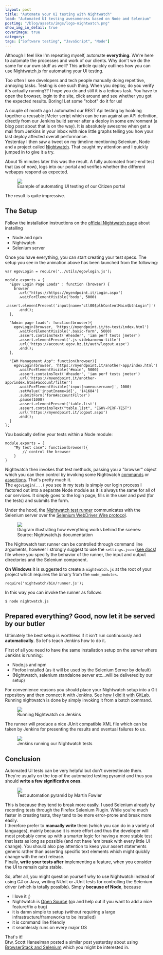 ```yaml
---
layout: post
title: "Automate your UI testing with Nightwatch"
lead: "Automated UI testing awesomeness based on Node and Selenium"
postimg: "/blog/assets/imgs/logo-nightwatch.png"
show_img_in_detail: true
coverimage: true
category: 
tags: ["Software testing", "JavaScript", "Node"]
---
```


Although I feel like I'm repeating myself, automate **everything**. We're here to automate the processes and work of our clients. Why don't we do the same for our own stuff as well? This article quickly outlines how you can use Nightwatch.js for automating your UI testing.

Too often I see developers and tech people manually doing repetitive, annoying tasks. Testing is one such thing. When you deploy, do you verify it's actually running?? I hope you do and still it is a tedious task. You have to open the browser, login to the site, click around and see whether you got the expected results. Boring! Let some "robot" do it for us!

A couple of month ago I automated our REST Api testing by hooking together a reusable jMeter script which can be run against an API definition, directly from our Jenkins build server after a deploy in some environment (a blog post about that is on the way). It is absolutely awesome when get a mail from Jenkins in your inbox with nice little graphs telling you how your last deploy affected overall performance.  
Yesterday I then saw a tweet on my timeline mentioning Selenium, Node and a project called [Nightwatch](http://nightwatchjs.org/). That caught my attention and I quickly jumped in to give it a try.

About 15 minutes later this was the result. A fully automated front-end test that (as of now), logs into our portal and verifies whether the different webapps respond as expected.

<figure>
  <img src="/blog/assets/imgs/nightwatchtests.gif" />
  <figcaption>Example of automating UI testing of our Citizen portal</figcaption>
</figure>

The result is quite impressive.

## The Setup

Follow the installation instructions on the [official Nightwatch page](http://nightwatchjs.org/guide#installation) about installing

- Node and npm
- Nightwatch
- Selenium server

Once you have everything, you can start creating your test specs. The setup you see in the animation above has been launched from the following:

    var egovLogin = require('../utils/egovlogin.js');

    module.exports = {
      "Egov Login Page Loads" : function (browser) {
        browser
          .url("https://https://myendpoint.it/Login.aspx")
          .waitForElementVisible('body', 5000)
          .assert.elementPresent('input[name="ctl00$plhContentMain$btnLogin"]')
          .end();
      },

      "Admin page loads": function(browser){
        egovLogin(browser, 'https://myendpoint.it/to-test/index.html')
          .waitForElementVisible('.basic-form', 5000)
          .assert.containsText('#header', 'iam perf tests jmeter')
          .assert.elementPresent('.js-sidebarmenu-title')
          .url('https://account.egov.bz.it/auth/logout.aspx')
          .end();
      },

      "IAM Management App": function(browser){
        egovLogin(browser, 'https://myendpoint.it/another-app/index.html')
          .waitForElementVisible('#main', 5000)
          .assert.containsText('#header', 'iam perf tests jmeter')
          .url('https://myendpoint.it/another-app/index.html#account/filter')
          .waitForElementVisible('input[name=username]', 1000)
          .setValue('input[name=id]', '141684')
          .submitForm('form#accountFilter')
          .pause(1000)
          .assert.elementPresent('table.list')
          .assert.containsText("table.list", "EGOV-PERF-TEST")
          .url('https://myendpoint.it/logout.aspx')
          .end();
      }
    };

You basically define your tests within a Node module:

    module.exports = {
        "My test case": function(browser){
            // control the browser
        }
    }

Nightwatch then invokes that test methods, passing you a "browser" object which you can then control by invoking some Nightwatch [commands](http://nightwatchjs.org/api#commands) or [assertions](http://nightwatchjs.org/api#assertions). That's pretty much it.  
The `egovLogin(...)` you see in my tests is simply our login process I factored out into a separate Node module as it is always the same for all of our services. It simply goes to the login page, fills in the user and pwd (for the tests) and submits the form.

Under the hood, the [Nightwatch test runner](http://nightwatchjs.org/guide#test-runner) communicates with the Selenium server over the [Selenium WebDriver Wire protocol](https://code.google.com/p/selenium/wiki/JsonWireProtocol).

<figure>
  <img src="/blog/assets/imgs/nightwatch-components.png" />
  <figcaption>Diagram illustrating how everything works behind the scenes: Source: Nightwatch.js documentation</figcaption>
</figure>

The Nightwatch test runner can be controlled through command line arguments, however I strongly suggest to use the `settings.json` ([see docs](http://nightwatchjs.org/guide#settings-file)) file where you specify the behavior of the runner, the input and output directories and the Selenium component.

**On Windows** it is suggested to create a `nightwatch.js` at the root of your project which requires the binary from the `node_modules`.

    require('nightwatch/bin/runner.js');

In this way you can invoke the runner as follows:

    $ node nightwatch.js

## Prepared everything? Good, now let it be served by our butler

Ultimately the best setup is worthless if it isn't run continuously and **automatically**. So let's teach Jenkins how to do it.

First of all you need to have the same installation setup on the server where Jenkins is running:

- Node.js and npm
- Firefox installed (as it will be used by the Selenium Server by default)
- (Nightwatch, selenium standalone server etc...will be delivered by our setup)

For convenience reasons you should place your Nightwatch setup into a Git repository and then connect it with Jenkins. See [how I did it with GitLab](/blog/2014/01/git-flow-jenkins-gitlab/).  
Running nightwatch is done by simply invoking it from a batch command.

<figure>
  <img src="/blog/assets/imgs/jenkins-nightwatch-config.png" />
  <figcaption>Running Nightwatch on Jenkins</figcaption>
</figure>

The runner will produce a nice JUnit compatible XML file which can be taken by Jenkins for presenting the results and eventual failures to us.

<figure>
  <img src="/blog/assets/imgs/jenkins-nightwatch-integration.png" />
  <figcaption>Jenkins running our Nightwatch tests</figcaption>
</figure>

## Conclusion

Automated UI tests can be very helpful but don't overestimate them. They're usually on the top of the automated testing pyramid and thus you should **write a few significative ones**.

<figure>
  <img src="/blog/assets/imgs/testingpyramid.png" />
  <figcaption>Test automation pyramid by Martin Fowler</figcaption>
</figure>

This is because they tend to break more easily. I used Selenium already by recording tests through the Firefox Selenium Plugin. While you're much faster in creating tests, they tend to be more error-prone and break more easily.  
I therefore prefer to **manually write** them (which you can do in a variety of languages), mainly because it is more effort and thus the developer will most probably come up with a smarter logic for having a more stable test that lasts as long as possible (and not have 'em break with every little UI change). You should also pay attention to keep your assert statements generic rather than asserting specific text elements which might quickly change with the next release.  
Finally, **write your tests after** implementing a feature, when you consider the UI to remain quite stable.

So, after all, you might question yourself why to use Nightwatch instead of using C# or Java, writing NUnit or JUnit tests for controlling the Selenium driver (which is totally possible). Simply **because of Node**, because

- I love it ;)
- Nightwatch is [Open Source](https://github.com/beatfactor/nightwatch) (go and help out if you want to add a nice feature/fix a bug)
- it is damn simple to setup (without requiring a large infrastructure/frameworks to be installed)
- it is command line friendly
- it seamlessly runs on every major OS

That's it!  
Btw, Scott Hanselman posted a similar post yesterday about using [BrowserStack and Selenium](http://www.hanselman.com/blog/DistributedAutomatedBrowserTestingWithSeleniumAndBrowserStack.aspx) which you might be interested in.
